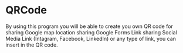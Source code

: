 # QRCode
By using this program you will be able to create you own QR code for 
sharing Google map location
sharing Google Forms Link
sharing Social Media Link (Intagram, Facebook, LinkedIn)
or any type of link, you can insert in the QR code.
